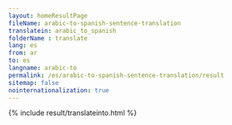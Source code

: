 ```yaml
---
layout: homeResultPage
fileName: arabic-to-spanish-sentence-translation
translatein: arabic_to_spanish
folderName : translate
lang: es
from: ar
to: es
langname: arabic-to
permalink: /es/arabic-to-spanish-sentence-translation/result
sitemap: false
nointernationalization: true
---
```

{% include result/translateinto.html %}

<script src="/js/result/translation.js" data-foldername="{{page.folderName}}" data-lang="{{page.lang}}"></script>

